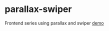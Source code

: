 # parallax-swiper 
Frontend series using parallax and swiper
[demo](https://optimistic-hypatia-51f612.netlify.app/)


